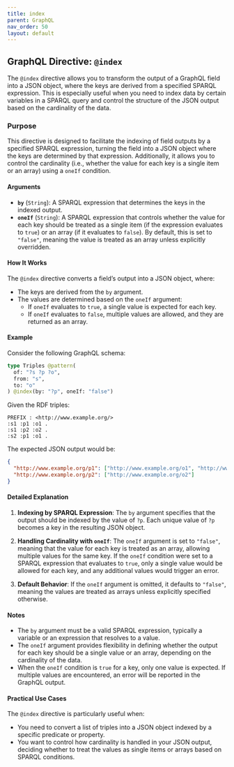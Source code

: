 ```yaml
---
title: index
parent: GraphQL
nav_order: 50
layout: default
---
```


## GraphQL Directive: `@index`

The `@index` directive allows you to transform the output of a GraphQL field into a JSON object, where the keys are derived from a specified SPARQL expression. This is especially useful when you need to index data by certain variables in a SPARQL query and control the structure of the JSON output based on the cardinality of the data.

### Purpose

This directive is designed to facilitate the indexing of field outputs by a specified SPARQL expression, turning the field into a JSON object where the keys are determined by that expression. Additionally, it allows you to control the cardinality (i.e., whether the value for each key is a single item or an array) using a `oneIf` condition.

#### Arguments

- **`by`** (`String`): A SPARQL expression that determines the keys in the indexed output.
- **`oneIf`** (`String`): A SPARQL expression that controls whether the value for each key should be treated as a single item (if the expression evaluates to `true`) or an array (if it evaluates to `false`). By default, this is set to `"false"`, meaning the value is treated as an array unless explicitly overridden.

#### How It Works

The `@index` directive converts a field’s output into a JSON object, where:
- The keys are derived from the `by` argument.
- The values are determined based on the `oneIf` argument:
  - If `oneIf` evaluates to `true`, a single value is expected for each key.
  - If `oneIf` evaluates to `false`, multiple values are allowed, and they are returned as an array.

#### Example

Consider the following GraphQL schema:

```graphql
type Triples @pattern(
  of: "?s ?p ?o", 
  from: "s", 
  to: "o"
) @index(by: "?p", oneIf: "false")
```

Given the RDF triples:

```sparql
PREFIX : <http://www.example.org/>
:s1 :p1 :o1 .
:s1 :p2 :o2 .
:s2 :p1 :o1 .
```

The expected JSON output would be:

```json
{
  "http://www.example.org/p1": ["http://www.example.org/o1", "http://www.example.org/o1"],
  "http://www.example.org/p2": ["http://www.example.org/o2"]
}
```

#### Detailed Explanation

1. **Indexing by SPARQL Expression**: The `by` argument specifies that the output should be indexed by the value of `?p`. Each unique value of `?p` becomes a key in the resulting JSON object.

2. **Handling Cardinality with `oneIf`**: The `oneIf` argument is set to `"false"`, meaning that the value for each key is treated as an array, allowing multiple values for the same key. If the `oneIf` condition were set to a SPARQL expression that evaluates to `true`, only a single value would be allowed for each key, and any additional values would trigger an error.

3. **Default Behavior**: If the `oneIf` argument is omitted, it defaults to `"false"`, meaning the values are treated as arrays unless explicitly specified otherwise.

#### Notes

- The `by` argument must be a valid SPARQL expression, typically a variable or an expression that resolves to a value.
- The `oneIf` argument provides flexibility in defining whether the output for each key should be a single value or an array, depending on the cardinality of the data.
- When the `oneIf` condition is `true` for a key, only one value is expected. If multiple values are encountered, an error will be reported in the GraphQL output.

#### Practical Use Cases

The `@index` directive is particularly useful when:
- You need to convert a list of triples into a JSON object indexed by a specific predicate or property.
- You want to control how cardinality is handled in your JSON output, deciding whether to treat the values as single items or arrays based on SPARQL conditions.


